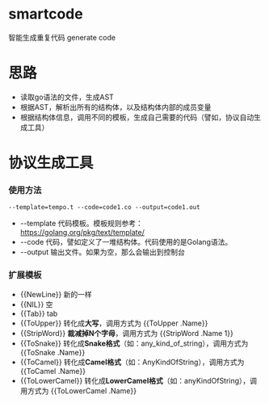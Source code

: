 # smartcode
智能生成重复代码 generate code





# 思路

- 读取go语法的文件，生成AST
- 根据AST，解析出所有的结构体，以及结构体内部的成员变量
- 根据结构体信息，调用不同的模板，生成自己需要的代码（譬如，协议自动生成工具）





# 协议生成工具

### 使用方法

```
--template=tempo.t --code=code1.co --output=code1.out
```

- --template  代码模板。模板规则参考：https://golang.org/pkg/text/template/
- --code 代码，譬如定义了一堆结构体。代码使用的是Golang语法。
- --output 输出文件。如果为空，那么会输出到控制台



### 扩展模板

- {{NewLine}}  新的一样
- {{NIL}} 空
- {{Tab}} tab
- {{ToUpper}} 转化成**大写**，调用方式为 {{ToUpper .Name}}
- {{StripWord}} **裁减掉N个字母**，调用方式为 {{StripWord .Name 1}}
- {{ToSnake}} 转化成**Snake格式**（如：any_kind_of_string），调用方式为 {{ToSnake .Name}}
- {{ToCamel}} 转化成**Camel格式**（如：AnyKindOfString），调用方式为 {{ToCamel .Name}}
- {{ToLowerCamel}} 转化成**LowerCamel格式**（如：anyKindOfString），调用方式为 {{ToLowerCamel .Name}}